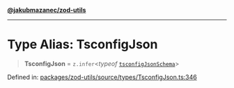 [**@jakubmazanec/zod-utils**](../README.md)

---

# Type Alias: TsconfigJson

> **TsconfigJson** = `z.infer`\<_typeof_
> [`tsconfigJsonSchema`](../variables/tsconfigJsonSchema.md)\>

Defined in:
[packages/zod-utils/source/types/TsconfigJson.ts:346](https://github.com/jakubmazanec/tools/blob/6fe16df773d5da14c29261ea934e72b3f99fabb7/packages/zod-utils/source/types/TsconfigJson.ts#L346)
